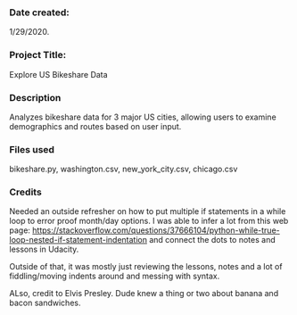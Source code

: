 ### Date created: 
1/29/2020.

### Project Title: 
Explore US Bikeshare Data

### Description
Analyzes bikeshare data for 3 major US cities, allowing users to examine demographics and routes based on user input.

### Files used
bikeshare.py, washington.csv, new_york_city.csv, chicago.csv

### Credits
Needed an outside refresher on how to put multiple if statements in a while loop to error proof month/day options.  I was able to infer a lot from this web page:
https://stackoverflow.com/questions/37666104/python-while-true-loop-nested-if-statement-indentation
and connect the dots to notes and lessons in Udacity.

Outside of that, it was mostly just reviewing the lessons, notes and a lot of fiddling/moving indents around and messing with syntax.

ALso, credit to Elvis Presley.  Dude knew a thing or two about banana and bacon sandwiches.  